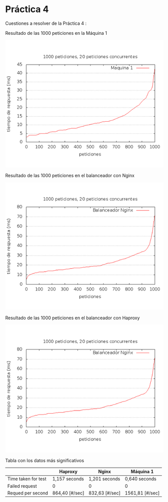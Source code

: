 # Práctica 4

Cuestiones a resolver de la Práctica 4 : 

Resultado de las 1000 peticiones en la Máquina 1

![imagen](imagen1.png)

Resultado de las 1000 peticiones en el balanceador con Nginx

![imagen](imagen2.png)

Resultado de las 1000 peticiones en el balanceador con Haproxy

![imagen](imagen2.png)

Tabla con los datos más significativos

|            |   Haproxy  |    Nginx    |  Máquina 1 |
| ---------- | ---------- |  ---------- | ---------- |
| Time taken for test   | 1,157 seconds   | 1,201 seconds | 0,640 seconds |
| Failed request   | 0  |  0  | 0  |
| Requed per second  | 864,40 [#/sec]   |  832,63 [#/sec] | 1561,81 [#/sec] |



